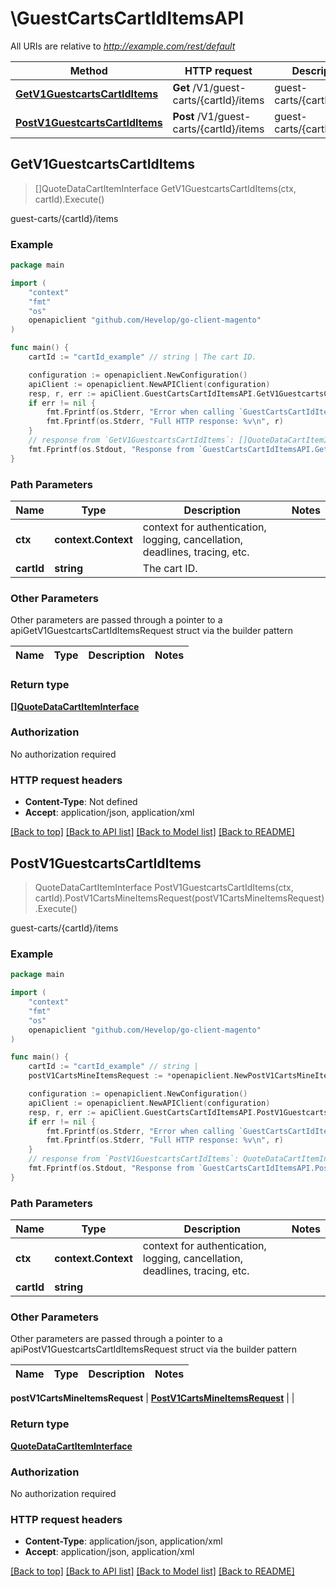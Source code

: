 # \GuestCartsCartIdItemsAPI

All URIs are relative to *http://example.com/rest/default*

Method | HTTP request | Description
------------- | ------------- | -------------
[**GetV1GuestcartsCartIdItems**](GuestCartsCartIdItemsAPI.md#GetV1GuestcartsCartIdItems) | **Get** /V1/guest-carts/{cartId}/items | guest-carts/{cartId}/items
[**PostV1GuestcartsCartIdItems**](GuestCartsCartIdItemsAPI.md#PostV1GuestcartsCartIdItems) | **Post** /V1/guest-carts/{cartId}/items | guest-carts/{cartId}/items



## GetV1GuestcartsCartIdItems

> []QuoteDataCartItemInterface GetV1GuestcartsCartIdItems(ctx, cartId).Execute()

guest-carts/{cartId}/items



### Example

```go
package main

import (
	"context"
	"fmt"
	"os"
	openapiclient "github.com/Hevelop/go-client-magento"
)

func main() {
	cartId := "cartId_example" // string | The cart ID.

	configuration := openapiclient.NewConfiguration()
	apiClient := openapiclient.NewAPIClient(configuration)
	resp, r, err := apiClient.GuestCartsCartIdItemsAPI.GetV1GuestcartsCartIdItems(context.Background(), cartId).Execute()
	if err != nil {
		fmt.Fprintf(os.Stderr, "Error when calling `GuestCartsCartIdItemsAPI.GetV1GuestcartsCartIdItems``: %v\n", err)
		fmt.Fprintf(os.Stderr, "Full HTTP response: %v\n", r)
	}
	// response from `GetV1GuestcartsCartIdItems`: []QuoteDataCartItemInterface
	fmt.Fprintf(os.Stdout, "Response from `GuestCartsCartIdItemsAPI.GetV1GuestcartsCartIdItems`: %v\n", resp)
}
```

### Path Parameters


Name | Type | Description  | Notes
------------- | ------------- | ------------- | -------------
**ctx** | **context.Context** | context for authentication, logging, cancellation, deadlines, tracing, etc.
**cartId** | **string** | The cart ID. | 

### Other Parameters

Other parameters are passed through a pointer to a apiGetV1GuestcartsCartIdItemsRequest struct via the builder pattern


Name | Type | Description  | Notes
------------- | ------------- | ------------- | -------------


### Return type

[**[]QuoteDataCartItemInterface**](QuoteDataCartItemInterface.md)

### Authorization

No authorization required

### HTTP request headers

- **Content-Type**: Not defined
- **Accept**: application/json, application/xml

[[Back to top]](#) [[Back to API list]](../README.md#documentation-for-api-endpoints)
[[Back to Model list]](../README.md#documentation-for-models)
[[Back to README]](../README.md)


## PostV1GuestcartsCartIdItems

> QuoteDataCartItemInterface PostV1GuestcartsCartIdItems(ctx, cartId).PostV1CartsMineItemsRequest(postV1CartsMineItemsRequest).Execute()

guest-carts/{cartId}/items



### Example

```go
package main

import (
	"context"
	"fmt"
	"os"
	openapiclient "github.com/Hevelop/go-client-magento"
)

func main() {
	cartId := "cartId_example" // string | 
	postV1CartsMineItemsRequest := *openapiclient.NewPostV1CartsMineItemsRequest(*openapiclient.NewQuoteDataCartItemInterface(float32(123), "QuoteId_example")) // PostV1CartsMineItemsRequest |  (optional)

	configuration := openapiclient.NewConfiguration()
	apiClient := openapiclient.NewAPIClient(configuration)
	resp, r, err := apiClient.GuestCartsCartIdItemsAPI.PostV1GuestcartsCartIdItems(context.Background(), cartId).PostV1CartsMineItemsRequest(postV1CartsMineItemsRequest).Execute()
	if err != nil {
		fmt.Fprintf(os.Stderr, "Error when calling `GuestCartsCartIdItemsAPI.PostV1GuestcartsCartIdItems``: %v\n", err)
		fmt.Fprintf(os.Stderr, "Full HTTP response: %v\n", r)
	}
	// response from `PostV1GuestcartsCartIdItems`: QuoteDataCartItemInterface
	fmt.Fprintf(os.Stdout, "Response from `GuestCartsCartIdItemsAPI.PostV1GuestcartsCartIdItems`: %v\n", resp)
}
```

### Path Parameters


Name | Type | Description  | Notes
------------- | ------------- | ------------- | -------------
**ctx** | **context.Context** | context for authentication, logging, cancellation, deadlines, tracing, etc.
**cartId** | **string** |  | 

### Other Parameters

Other parameters are passed through a pointer to a apiPostV1GuestcartsCartIdItemsRequest struct via the builder pattern


Name | Type | Description  | Notes
------------- | ------------- | ------------- | -------------

 **postV1CartsMineItemsRequest** | [**PostV1CartsMineItemsRequest**](PostV1CartsMineItemsRequest.md) |  | 

### Return type

[**QuoteDataCartItemInterface**](QuoteDataCartItemInterface.md)

### Authorization

No authorization required

### HTTP request headers

- **Content-Type**: application/json, application/xml
- **Accept**: application/json, application/xml

[[Back to top]](#) [[Back to API list]](../README.md#documentation-for-api-endpoints)
[[Back to Model list]](../README.md#documentation-for-models)
[[Back to README]](../README.md)

